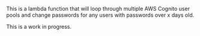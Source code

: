 This is a lambda function that will loop through multiple AWS Cognito user pools and change passwords for any users with passwords over x days old.

This is a work in progress.

